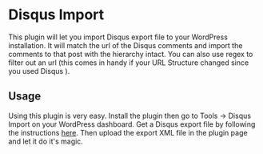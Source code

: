 # Disqus Import
This plugin will let you import Disqus export file to your WordPress installation.
It will match the url of the Disqus comments and import the comments to that post with the hierarchy intact.
You can also use regex to filter out an url (this comes in handy if your URL Structure changed since you used Disqus ).

## Usage
Using this plugin is very easy. Install the plugin then go to Tools -> Disqus Import on your WordPress dashboard. Get a Disqus export file by following the instructions [here](https://help.disqus.com/developer/comments-export). Then upload the export XML file in the plugin page and let it do it's magic.
